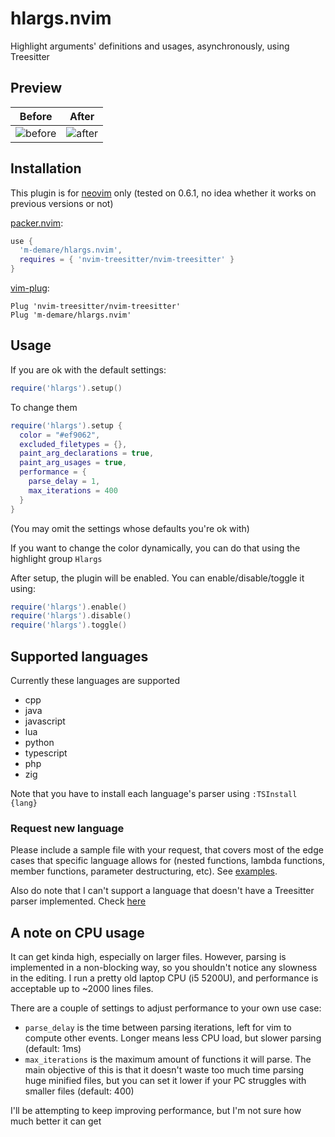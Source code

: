 # hlargs.nvim

Highlight arguments' definitions and usages, asynchronously, using Treesitter


## Preview

| Before | After |
| --- | ----------- |
| ![before](https://user-images.githubusercontent.com/34817965/153656813-8c037f48-70a8-486d-890a-484695b33067.png) | ![after](https://user-images.githubusercontent.com/34817965/153656820-65bc6144-c4e7-4b5c-a671-0ada8cd8c0eb.png) |


## Installation
This plugin is for [neovim](https://neovim.io/) only (tested on 0.6.1, no idea whether it works on previous versions or not)

[packer.nvim](https://github.com/wbthomason/packer.nvim):
```lua
use {
  'm-demare/hlargs.nvim',
  requires = { 'nvim-treesitter/nvim-treesitter' }
}
```

[vim-plug](https://github.com/junegunn/vim-plug):
```vim
Plug 'nvim-treesitter/nvim-treesitter'
Plug 'm-demare/hlargs.nvim'
```

## Usage

If you are ok with the default settings:
```lua
require('hlargs').setup()
```

To change them
```lua
require('hlargs').setup {
  color = "#ef9062",
  excluded_filetypes = {},
  paint_arg_declarations = true,
  paint_arg_usages = true,
  performance = {
    parse_delay = 1,
    max_iterations = 400
  }
}
```
(You may omit the settings whose defaults you're ok with)

If you want to change the color dynamically, you can do that using the highlight group `Hlargs`

After setup, the plugin will be enabled. You can enable/disable/toggle it using:
```lua
require('hlargs').enable()
require('hlargs').disable()
require('hlargs').toggle()
```

## Supported languages
Currently these languages are supported
- cpp
- java
- javascript
- lua
- python
- typescript
- php
- zig

Note that you have to install each language's parser using `:TSInstall {lang}`

### Request new language
Please include a sample file with your request, that covers most of the edge cases that specific language allows for (nested functions, lambda functions, member functions, parameter destructuring, etc). See [examples](https://github.com/m-demare/hlargs.nvim/tree/main/testfiles).

Also do note that I can't support a language that doesn't have a Treesitter parser implemented. Check [here](https://github.com/nvim-treesitter/nvim-treesitter#supported-languages)


## A note on CPU usage
It can get kinda high, especially on larger files. However, parsing is implemented in a non-blocking way, so you shouldn't notice any slowness in the editing. I run a pretty old laptop CPU (i5 5200U), and performance is acceptable up to ~2000 lines files.

There are a couple of settings to adjust performance to your own use case:
- `parse_delay` is the time between parsing iterations, left for vim to compute other events. Longer means less CPU load, but slower parsing (default: 1ms)
- `max_iterations` is the maximum amount of functions it will parse. The main objective of this is that it doesn't waste too much time parsing huge minified files, but you can set it lower if your PC struggles with smaller files (default: 400)

I'll be attempting to keep improving performance, but I'm not sure how much better it can get
